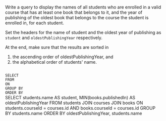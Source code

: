 Write a query to display the names of all students who are enrolled in a valid course that has at least one book that belongs to it, and the year of publishing of the oldest book that belongs to the course the student is enrolled in, for each student.

Set the headers for the name of student and the oldest year of publishing as `student` and `oldestPublishingYear` respectively.

At the end, make sure that the results are sorted in

1. the ascending order of oldestPublishingYear, and
2. the alphabetical order of students' name.




<Editor lang="sql" dbName="students2-v3.db" type="exercise">
<code>
SELECT 
FROM
ON
GROUP BY
ORDER BY
</code>

<solution>
SELECT   students.name AS student,
         MIN(books.publishedIn) AS oldestPublishingYear
FROM     students JOIN courses JOIN books
ON       students.courseId = courses.id AND
         books.courseId = courses.id
GROUP BY students.name
ORDER BY oldestPublishingYear, students.name
</solution>
</Editor>